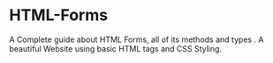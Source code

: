 # HTML-Forms
A Complete guide about HTML Forms, all of its methods and types . A beautiful Website using basic HTML tags and CSS Styling.
